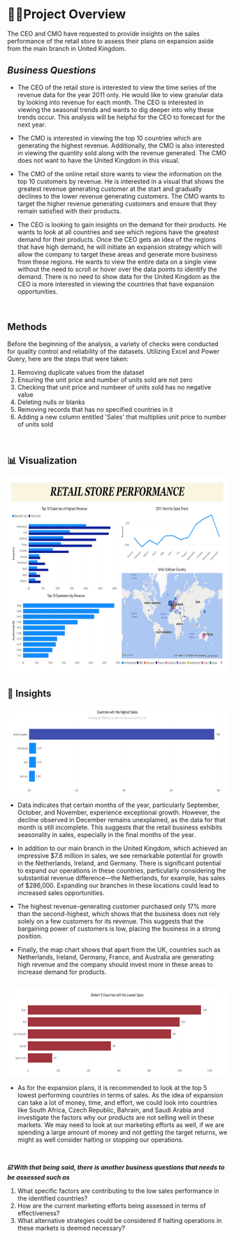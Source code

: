 # 🕵️‍♀️Project Overview

The CEO and CMO have requested to provide insights on the sales performance of the retail store to assess their plans on expansion aside from the main branch in United Kingdom. 

## ***Business Questions***

- The CEO of the retail store is interested to view the time series of the revenue data for the year 2011 only. He would like to view granular data by looking into revenue for each month. The CEO is interested in viewing the seasonal trends and wants to dig deeper into why these trends occur. This analysis will be helpful for the CEO to forecast for the next year.

- The CMO is interested in viewing the top 10 countries which are generating the highest revenue. Additionally, the CMO is also interested in viewing the quantity sold along with the revenue generated. The CMO does not want to have the United Kingdom in this visual.

- The CMO of the online retail store wants to view the information on the top 10 customers by revenue. He is interested in a visual that shows the greatest revenue generating customer at the start and gradually declines to the lower revenue generating customers. The CMO wants to target the higher revenue generating customers and ensure that they remain satisfied with their products.

- The CEO is looking to gain insights on the demand for their products. He wants to look at all countries and see which regions have the greatest demand for their products. Once the CEO gets an idea of the regions that have high demand, he will initiate an expansion strategy which will allow the company to target these areas and generate more business from these regions. He wants to view the entire data on a single view without the need to scroll or hover over the data points to identify the demand. There is no need to show data for the United Kingdom as the CEO is more interested in viewing the countries that have expansion opportunities.
<br>

## Methods

Before the beginning of the analysis, a variety of checks were conducted for quality control and reliability of the datasets. Utilizing Excel and Power Query, here are the steps that were taken:
1. Removing duplicate values from the dataset
2. Ensuring the unit price and number of units sold are not zero
3. Checking that unit price and numbeer of units sold has no negative value
4. Deleting nulls or blanks
5. Removing records that has no specified countries in it
6. Adding a new column entitled 'Sales' that multiplies unit price to number of units sold
<br>

## 📊 Visualization
<img src="https://github.com/AlexisShagyo/Images/blob/main/Retail%20Store%20Perfomance.jpg" alt="Image" width="800" height="450">
<br>

## 📑 Insights
<img src="https://github.com/AlexisShagyo/Images/blob/main/Top%20Sales.jpg" alt="Image" width="800" height="200">

- Data indicates that certain months of the year, particularly September, October, and November, experience exceptional growth. However, the decline observed in December remains unexplained, as the data for that month is still incomplete. This suggests that the retail business exhibits seasonality in sales, especially in the final months of the year.

- In addition to our main branch in the United Kingdom, which achieved an impressive $7.8 million in sales, we see remarkable potential for growth in the Netherlands, Ireland, and Germany. There is significant potential to expand our operations in these countries, particularly considering the substantial revenue difference—the Netherlands, for example, has sales of $286,000. Expanding our branches in these locations could lead to increased sales opportunities.

- The highest revenue-generating customer purchased only 17% more than the second-highest, which shows that the business does not rely solely on a few customers for its revenue. This suggests that the bargaining power of customers is low, placing the business in a strong position.

- Finally, the map chart shows that apart from the UK, countries such as Netherlands, Ireland, Germany, France, and Australia are generating high revenue and the company should invest more in these areas to increase demand for products.
<br>

<img src="https://github.com/AlexisShagyo/Images/blob/main/Lowest%20Sales.jpg" alt="Image" width="800" height="200">

- As for the expansion plans, it is recommended to look at the top 5 lowest performing countries in terms of sales. As the idea of expansion can take a lot of money, time, and effort, we could look into countries like South Africa, Czech Republic, Bahrain, and Saudi Arabia and investigate the factors why our products are not selling well in these markets. We may need to look at our marketing efforts as well, if we are spending  a large amount of money and not getting the target returns, we might as well consider halting or stopping our operations.
<br>

***_☑️ With that being said, there is another business questions that needs to be assessed such as_***
1. What specific factors are contributing to the low sales performance in the identified countries?
2. How are the current marketing efforts being assessed in terms of effectiveness?
3. What alternative strategies could be considered if halting operations in these markets is deemed necessary?  

